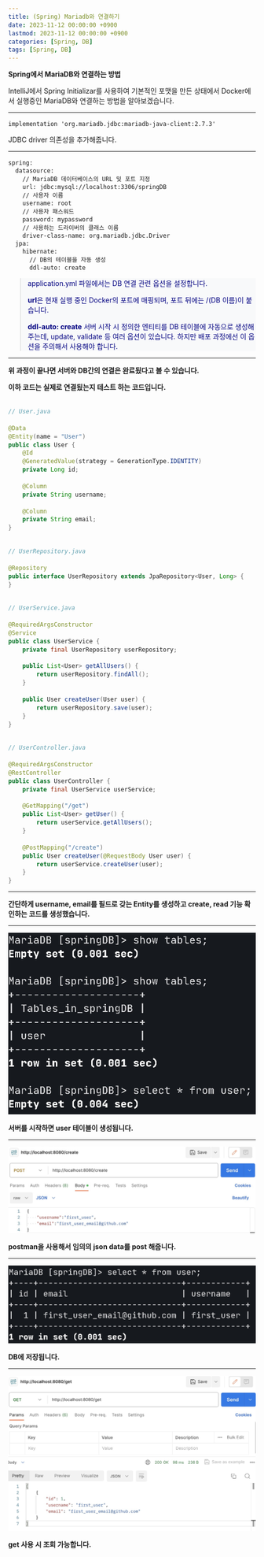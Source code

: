 ```yaml
---
title: (Spring) Mariadb와 연결하기
date: 2023-11-12 00:00:00 +0900
lastmod: 2023-11-12 00:00:00 +0900
categories: [Spring, DB]
tags: [Spring, DB]
---
```


<style>
.env-text {
  color: #0f52ba;
}
.command-text {
  color: #8B00FF;
}
</style>

<style>
blockquote {
  display: block;
  background-color: #f8f9fa;
  color: #000080;
}
</style>

**Spring에서 MariaDB와 연결하는 방법**

IntelliJ에서 Spring Initializar를 사용하여 기본적인 포맷을 만든 상태에서 Docker에서 실행중인 MariaDB와 연결하는 방법을 알아보겠습니다.

---

```
implementation 'org.mariadb.jdbc:mariadb-java-client:2.7.3'
```

JDBC driver 의존성을 추가해줍니다.

---

```
spring:
  datasource:
    // MariaDB 데이터베이스의 URL 및 포트 지정
    url: jdbc:mysql://localhost:3306/springDB
    // 사용자 이름
    username: root
    // 사용자 패스워드
    password: mypassword
    // 사용하는 드라이버의 클래스 이름
    driver-class-name: org.mariadb.jdbc.Driver
  jpa:
    hibernate:
      // DB의 테이블을 자동 생성
      ddl-auto: create
```

> application.yml 파일에서는 DB 연결 관련 옵션을 설정합니다.
>
> **url**은 현재 실행 중인 Docker의 포트에 매핑되며, 포트 뒤에는 /(DB 이름)이 붙습니다.
>
> **ddl-auto: create** 서버 시작 시 정의한 엔티티를 DB 테이블에 자동으로 생성해 주는데, update, validate 등 여러 옵션이 있습니다. 하지만 배포 과정에선 이 옵션을 주의해서 사용해야 합니다.

---

**위 과정이 끝나면 서버와 DB간의 연결은 완료됬다고 볼 수 있습니다.**

**이하 코드는 실제로 연결됬는지 테스트 하는 코드입니다.**

```java

// User.java

@Data
@Entity(name = "User")
public class User {
    @Id
    @GeneratedValue(strategy = GenerationType.IDENTITY)
    private Long id;

    @Column
    private String username;

    @Column
    private String email;
}

```

```java

// UserRepository.java

@Repository
public interface UserRepository extends JpaRepository<User, Long> {
}

```

```java

// UserService.java

@RequiredArgsConstructor
@Service
public class UserService {
    private final UserRepository userRepository;

    public List<User> getAllUsers() {
        return userRepository.findAll();
    }

    public User createUser(User user) {
        return userRepository.save(user);
    }
}

```

```java

// UserController.java

@RequiredArgsConstructor
@RestController
public class UserController {
    private final UserService userService;

    @GetMapping("/get")
    public List<User> getUser() {
        return userService.getAllUsers();
    }

    @PostMapping("/create")
    public User createUser(@RequestBody User user) {
        return userService.createUser(user);
    }
}

```

---

**간단하게 username, email를 필드로 갖는 Entity를 생성하고 create, read 기능 확인하는 코드를 생성했습니다.**

---

![1_db](/assets/img/2023-11-12/1_db.jpg)

**서버를 시작하면 user 테이블이 생성됩니다.**

---

![2_post](/assets/img/2023-11-12/2_post.jpg)

**postman을 사용해서 임의의 json data를 post 해줍니다.**

---

![3_select_from](/assets/img/2023-11-12/3_select_from.jpg)

**DB에 저장됩니다.**

---

![4_get](/assets/img/2023-11-12/4_get.jpg)

**get 사용 시 조회 가능합니다.**
